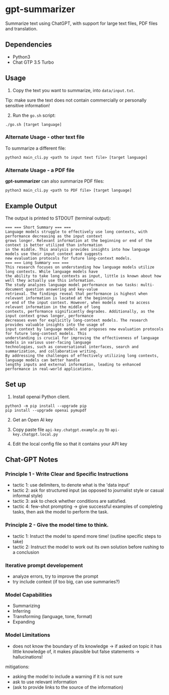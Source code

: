 # gpt-summarizer

Summarize text using ChatGPT, with support for large text files, PDF files and translation.

## Dependencies

- Python3
- Chat GTP 3.5 Turbo

## Usage

1. Copy the text you want to summarize, into `data/input.txt`.

Tip: make sure the text does not contain commercially or personally sensitive information!

2. Run the `go.sh` script:

`./go.sh [target language]`

### Alternate Usage - other text file

To summarize a different file:

`python3 main_cli.py <path to input text file> [target language]`

### Alternate Usage - a PDF file

**gpt-summarizer** can also summarize PDF files:

`python3 main_cli.py <path to PDF file> [target language]`

## Example Output

The output is printed to STDOUT (terminal output):

```
=== === Short Summary === ===
Language models struggle to effectively use long contexts, with performance decreasing as the input context
grows longer. Relevant information at the beginning or end of the context is better utilized than information
in the middle. This analysis provides insights into how language models use their input context and suggests
new evaluation protocols for future long-context models.
=== === Long Summary === ===
This research focuses on understanding how language models utilize long contexts. While language models have
the ability to take long contexts as input, little is known about how well they actually use this information.
The study analyzes language model performance on two tasks: multi-document question answering and key-value
retrieval. The findings reveal that performance is highest when relevant information is located at the beginning
or end of the input context. However, when models need to access relevant information in the middle of long
contexts, performance significantly degrades. Additionally, as the input context grows longer, performance
decreases even for explicitly long-context models. The research provides valuable insights into the usage of
input context by language models and proposes new evaluation protocols for future long-context models. This
understanding is crucial for improving the effectiveness of language models in various user-facing language
technologies, such as conversational interfaces, search and summarization, and collaborative writing.
By addressing the challenges of effectively utilizing long contexts, language models can better handle
lengthy inputs and external information, leading to enhanced performance in real-world applications.
```

## Set up

1. Install openai Python client.

```
python3 -m pip install --upgrade pip
pip install --upgrade openai pymupdf
```

2. Get an Open AI key

3. Copy paste file `api-key.chatgpt.example.py` to `api-key.chatgpt.local.py`

4. Edit the local config file so that it contains your API key

## Chat-GPT Notes

### Principle 1 - Write Clear and Specific Instructions

- tactic 1: use delimiters, to denote what is the 'data input'
- tactic 2: ask for structured input (as opposed to journalist style or casual informal style)
- tactic 3: ask to check whether conditions are satisfied.
- tactic 4: few-shot prompting -> give successful examples of completing tasks, then ask the model to perform the task.

### Principle 2 - Give the model time to think.

- tactic 1: Instuct the model to spend more time! (outline specific steps to take)
- tactic 2: Instruct the model to work out its own solution before rushing to a conclusion

### Iterative prompt developement

- analyze errors, try to improve the prompt
- try include context (if too big, can use summaries?)

### Model Capabilities

- Summarizing
- Inferring
- Transforming (language, tone, format)
- Expanding

### Model Limitations

- does not know the boundary of its knowledge -> if asked on topic it has little knowledge of, it makes plausible but false statements -> hallucinations!

mitigations:

- asking the model to include a warning if it is not sure
- ask to use relevant information
- (ask to provide links to the source of the information)
